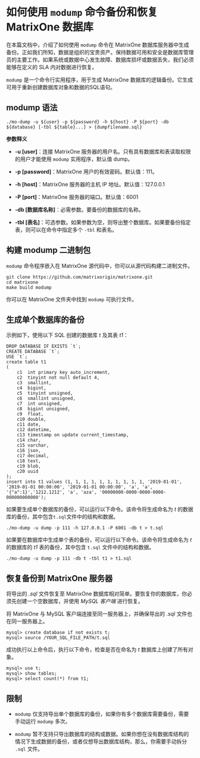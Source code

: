 # 如何使用 `modump` 命令备份和恢复 MatrixOne 数据库

在本篇文档中，介绍了如何使用 `modump` 命令在 MatrixOne 数据库服务器中生成备份。正如我们所知，数据是组织的宝贵资产。保持数据可用和安全是数据库管理员的主要工作。如果系统或数据中心发生故障、数据库损坏或数据丢失，我们必须能够在定义的 SLA 内对数据进行恢复。

`modump` 是一个命令行实用程序，用于生成 MatrixOne 数据库的逻辑备份。它生成可用于重新创建数据库对象和数据的SQL语句。

## modump 语法

```
./mo-dump -u ${user} -p ${password} -h ${host} -P ${port} -db ${database} [-tbl ${table}...] > {dumpfilename.sql}
```

**参数释义**

- **-u [user]**：连接 MatrixOne 服务器的用户名。只有具有数据库和表读取权限的用户才能使用 `modump` 实用程序，默认值 dump。

- **-p [password]**：MatrixOne 用户的有效密码。默认值：111。

- **-h [host]**：MatrixOne 服务器的主机 IP 地址。默认值：127.0.0.1

- **-P [port]**：MatrixOne 服务器的端口。默认值：6001

- **-db [数据库名称]**：必需参数。要备份的数据库的名称。

- **-tbl [表名]**：可选参数。如果参数为空，则导出整个数据库。如果要备份指定表，则可以在命令中指定多个 `-tbl` 和表名。

## 构建 modump 二进制包

`modump` 命令程序嵌入在 MatrixOne 源代码中，你可以从源代码构建二进制文件。

```
git clone https://github.com/matrixorigin/matrixone.git
cd matrixone
make build modump
```

你可以在 MatrixOne 文件夹中找到 `modump` 可执行文件。

## 生成单个数据库的备份

示例如下，使用以下 SQL 创建的数据库 *t* 及其表 *t1*：

```
DROP DATABASE IF EXISTS `t`;
CREATE DATABASE `t`;
USE `t`;
create table t1
(
    c1  int primary key auto_increment,
    c2  tinyint not null default 4,
    c3  smallint,
    c4  bigint,
    c5  tinyint unsigned,
    c6  smallint unsigned,
    c7  int unsigned,
    c8  bigint unsigned,
    c9  float,
    c10 double,
    c11 date,
    c12 datetime,
    c13 timestamp on update current_timestamp,
    c14 char,
    c15 varchar,
    c16 json,
    c17 decimal,
    c18 text,
    c19 blob,
    c20 uuid
);
insert into t1 values (1, 1, 1, 1, 1, 1, 1, 1, 1, 1, '2019-01-01', '2019-01-01 00:00:00', '2019-01-01 00:00:00', 'a', 'a', '{"a":1}','1212.1212', 'a', 'aza', '00000000-0000-0000-0000-000000000000');
```

如果要生成单个数据库的备份，可以运行以下命令。该命令将生成命名为 *t* 的数据库的备份，其中包含`t.sql`文件中的结构和数据。

```
./mo-dump -u dump -p 111 -h 127.0.0.1 -P 6001 -db t > t.sql
```

如果要在数据库中生成单个表的备份，可以运行以下命令。该命令将生成命名为 *t* 的数据库的 *t1* 表的备份，其中包含 `t.sql` 文件中的结构和数据。

```
./mo-dump -u dump -p 111 -db t -tbl t1 > t1.sql
```

## 恢复备份到 MatrixOne 服务器

将导出的 *.sql* 文件恢复至 MatrixOne 数据库相对简单。要恢复你的数据库，你必须先创建一个空数据库，并使用 *MySQL 客户端* 进行恢复。

将 MatrixOne 与 MySQL 客户端连接至同一服务器上，并确保导出的 *.sql* 文件也在同一服务器上。

```
mysql> create database if not exists t;
mysql> source /YOUR_SQL_FILE_PATH/t.sql
```

成功执行以上命令后，执行以下命令，检查是否在命名为 *t* 数据库上创建了所有对象。

```
mysql> use t;
mysql> show tables;
mysql> select count(*) from t1;
```

## 限制

* `modump` 仅支持导出单个数据库的备份，如果你有多个数据库需要备份，需要手动运行 `modump` 多次。

* `modump` 暂不支持只导出数据库的结构或数据。如果你想在没有数据库结构的情况下生成数据的备份，或者仅想导出数据库结构，那么，你需要手动拆分 `.sql` 文件。
